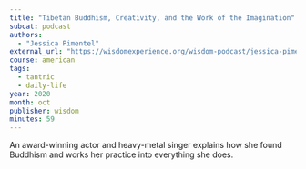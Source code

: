 ```yaml
---
title: "Tibetan Buddhism, Creativity, and the Work of the Imagination"
subcat: podcast
authors:
  - "Jessica Pimentel"
external_url: "https://wisdomexperience.org/wisdom-podcast/jessica-pimentel/"
course: american
tags:
  - tantric
  - daily-life
year: 2020
month: oct
publisher: wisdom
minutes: 59
---
```


An award-winning actor and heavy-metal singer explains how she found Buddhism and works her practice into everything she does.
